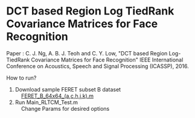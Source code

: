# DCT based Region Log TiedRank Covariance Matrices for Face Recognition

Paper  : C. J. Ng, A. B. J. Teoh and C. Y. Low, "DCT based Region Log-TiedRank Covariance Matrices for Face Recognition" IEEE International Conference on Acoustics, Speech and Signal Processing (ICASSP), 2016. 

How to run?<br/>
1. Download sample FERET subset B dataset <br/>
&nbsp;&nbsp;&nbsp;&nbsp;<a href="https://www.dropbox.com/s/4bmr0twfv2rfelr/FERET_B_128x128_%28a%2Cc%2Ch%2Cj%2Ck%29.mat?dl=0">FERET_B_64x64_(a,c,h,j,k).m</a>  <br/>
2. Run Main_RLTCM_Test.m <br/>
&nbsp;&nbsp;&nbsp;&nbsp;Change Params for desired options 

